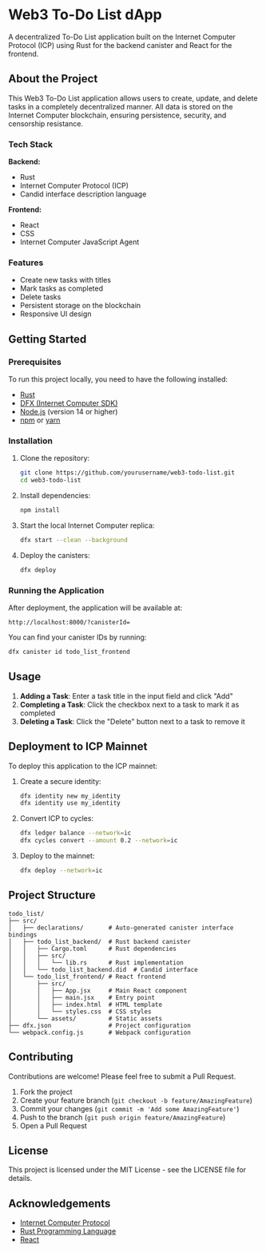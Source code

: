 # Web3 To-Do List dApp

A decentralized To-Do List application built on the Internet Computer Protocol (ICP) using Rust for the backend canister and React for the frontend.

## About the Project

This Web3 To-Do List application allows users to create, update, and delete tasks in a completely decentralized manner. All data is stored on the Internet Computer blockchain, ensuring persistence, security, and censorship resistance.

### Tech Stack

**Backend:**
- Rust
- Internet Computer Protocol (ICP)
- Candid interface description language

**Frontend:**
- React
- CSS
- Internet Computer JavaScript Agent

### Features

- Create new tasks with titles
- Mark tasks as completed
- Delete tasks
- Persistent storage on the blockchain
- Responsive UI design

## Getting Started

### Prerequisites

To run this project locally, you need to have the following installed:

- [Rust](https://www.rust-lang.org/tools/install)
- [DFX (Internet Computer SDK)](https://internetcomputer.org/docs/current/developer-docs/setup/install/)
- [Node.js](https://nodejs.org/) (version 14 or higher)
- [npm](https://www.npmjs.com/) or [yarn](https://yarnpkg.com/)

### Installation

1. Clone the repository:
   ```bash
   git clone https://github.com/yourusername/web3-todo-list.git
   cd web3-todo-list
   ```

2. Install dependencies:
   ```bash
   npm install
   ```

3. Start the local Internet Computer replica:
   ```bash
   dfx start --clean --background
   ```

4. Deploy the canisters:
   ```bash
   dfx deploy
   ```

### Running the Application

After deployment, the application will be available at:
```
http://localhost:8000/?canisterId=
```

You can find your canister IDs by running:
```bash
dfx canister id todo_list_frontend
```

## Usage

1. **Adding a Task**: Enter a task title in the input field and click "Add"
2. **Completing a Task**: Click the checkbox next to a task to mark it as completed
3. **Deleting a Task**: Click the "Delete" button next to a task to remove it

## Deployment to ICP Mainnet

To deploy this application to the ICP mainnet:

1. Create a secure identity:
   ```bash
   dfx identity new my_identity
   dfx identity use my_identity
   ```

2. Convert ICP to cycles:
   ```bash
   dfx ledger balance --network=ic
   dfx cycles convert --amount 0.2 --network=ic
   ```

3. Deploy to the mainnet:
   ```bash
   dfx deploy --network=ic
   ```

## Project Structure

```
todo_list/
├── src/
│   ├── declarations/       # Auto-generated canister interface bindings
│   ├── todo_list_backend/  # Rust backend canister
│   │   ├── Cargo.toml      # Rust dependencies
│   │   ├── src/
│   │   │   └── lib.rs      # Rust implementation
│   │   └── todo_list_backend.did  # Candid interface
│   └── todo_list_frontend/ # React frontend
│       ├── src/
│       │   ├── App.jsx     # Main React component
│       │   ├── main.jsx    # Entry point
│       │   ├── index.html  # HTML template
│       │   └── styles.css  # CSS styles
│       └── assets/         # Static assets
├── dfx.json                # Project configuration
└── webpack.config.js       # Webpack configuration
```

## Contributing

Contributions are welcome! Please feel free to submit a Pull Request.

1. Fork the project
2. Create your feature branch (`git checkout -b feature/AmazingFeature`)
3. Commit your changes (`git commit -m 'Add some AmazingFeature'`)
4. Push to the branch (`git push origin feature/AmazingFeature`)
5. Open a Pull Request

## License

This project is licensed under the MIT License - see the LICENSE file for details.

## Acknowledgements

- [Internet Computer Protocol](https://internetcomputer.org/)
- [Rust Programming Language](https://www.rust-lang.org/)
- [React](https://reactjs.org/)

 